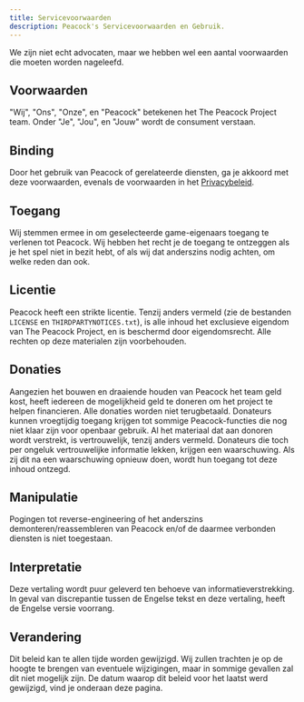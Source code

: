 ```yaml
---
title: Servicevoorwaarden
description: Peacock's Servicevoorwaarden en Gebruik.
---
```


We zijn niet echt advocaten, maar we hebben wel een aantal voorwaarden die moeten worden nageleefd.

## Voorwaarden

"Wij", "Ons", "Onze", en "Peacock" betekenen het The Peacock Project team. Onder "Je", "Jou", en "Jouw" wordt de consument verstaan.

## Binding

Door het gebruik van Peacock of gerelateerde diensten, ga je akkoord met deze voorwaarden, evenals de voorwaarden in het [Privacybeleid](./privacy-policy.md).

## Toegang

Wij stemmen ermee in om geselecteerde game-eigenaars toegang te verlenen tot Peacock. Wij hebben het recht je de toegang te ontzeggen als je het spel niet in bezit hebt, of als wij dat anderszins nodig achten, om welke reden dan ook.

## Licentie

Peacock heeft een strikte licentie. Tenzij anders vermeld (zie de bestanden `LICENSE` en `THIRDPARTYNOTICES.txt`), is alle inhoud het exclusieve eigendom van The Peacock Project, en is beschermd door eigendomsrecht. Alle rechten op deze materialen zijn voorbehouden.

## Donaties

Aangezien het bouwen en draaiende houden van Peacock het team geld kost, heeft iedereen de mogelijkheid geld te doneren om het project te helpen financieren. Alle donaties worden niet terugbetaald. Donateurs kunnen vroegtijdig toegang krijgen tot sommige Peacock-functies die nog niet klaar zijn voor openbaar gebruik. Al het materiaal dat aan donoren wordt verstrekt, is vertrouwelijk, tenzij anders vermeld. Donateurs die toch per ongeluk vertrouwelijke informatie lekken, krijgen een waarschuwing. Als zij dit na een waarschuwing opnieuw doen, wordt hun toegang tot deze inhoud ontzegd.

## Manipulatie

Pogingen tot reverse-engineering of het anderszins demonteren/reassembleren van Peacock en/of de daarmee verbonden diensten is niet toegestaan.

## Interpretatie

Deze vertaling wordt puur geleverd ten behoeve van informatieverstrekking. In geval van discrepantie tussen de Engelse tekst en deze vertaling, heeft de Engelse versie voorrang.

## Verandering

Dit beleid kan te allen tijde worden gewijzigd. Wij zullen trachten je op de hoogte te brengen van eventuele wijzigingen, maar in sommige gevallen zal dit niet mogelijk zijn. De datum waarop dit beleid voor het laatst werd gewijzigd, vind je onderaan deze pagina.
